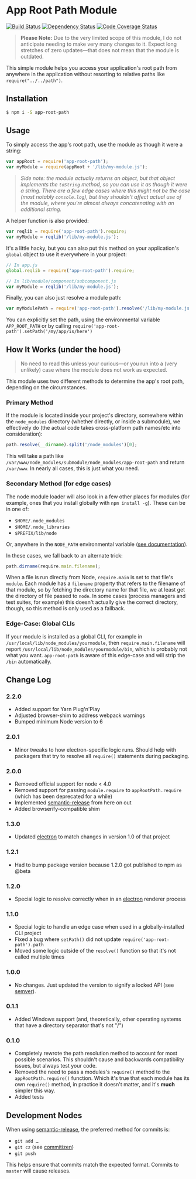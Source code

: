 # App Root Path Module

[![Build Status][build-status-img]][build-status] [![Dependency Status][david-dm-img]][david-dm] [![Code Coverage Status][codecov-img]][codecov]

> **Please Note:** Due to the very limited scope of this module, I do not anticipate needing to make very many changes to it.  Expect long stretches of zero updates—that does not mean that the module is outdated.

This simple module helps you access your application's root path from anywhere in the application without resorting to relative paths like `require("../../path")`.

## Installation

``` bash
$ npm i -S app-root-path
```

## Usage

To simply access the app's root path, use the module as though it were a string:

``` js
var appRoot = require('app-root-path');
var myModule = require(appRoot + '/lib/my-module.js');
```

> _Side note: the module actually returns an object, but that object implements the `toString` method, so you can use it as though it were a string.  There are a few edge cases where this might not be the case (most notably `console.log`), but they shouldn't affect actual use of the module, where you're almost always concatenating with an additional string._

A helper function is also provided:

``` js
var reqlib = require('app-root-path').require;
var myModule = reqlib('/lib/my-module.js');
```

It's a little hacky, but you can also put this method on your application's `global` object to use it everywhere in your project:

``` js
// In app.js
global.reqlib = require('app-root-path').require;

// In lib/module/component/subcomponent.js
var myModule = reqlib('/lib/my-module.js');
```

Finally, you can also just resolve a module path:

``` js
var myModulePath = require('app-root-path').resolve('/lib/my-module.js');
```

You can explicitly set the path, using the environmental variable `APP_ROOT_PATH` or by calling `require('app-root-path').setPath('/my/app/is/here')`

## How It Works (under the hood)

> No need to read this unless your curious—or you run into a (very unlikely) case where the module does not work as expected.

This module uses two different methods to determine the app's root path, depending on the circumstances.

### Primary Method

If the module is located inside your project's directory, somewhere within the `node_modules` directory (whether directly, or inside a submodule), we effectively do (the actual code takes cross-platform path names/etc into consideration):

``` js
path.resolve(__dirname).split('/node_modules')[0];
```

This will take a path like `/var/www/node_modules/submodule/node_modules/app-root-path` and return `/var/www`.  In nearly all cases, this is just what you need.

### Secondary Method (for edge cases)

The node module loader will also look in a few other places for modules (for example, ones that you install globally with `npm install -g`).  These can be in one of: 

  - `$HOME/.node_modules`
  - `$HOME/.node_libraries`
  - `$PREFIX/lib/node`

Or, anywhere in the `NODE_PATH` environmental variable ([see documentation](http://nodejs.org/api/modules.html#modules_loading_from_the_global_folders)).

In these cases, we fall back to an alternate trick:

``` js
path.dirname(require.main.filename);
```

When a file is run directly from Node, `require.main` is set to that file's `module`.  Each module has a `filename` property that refers to the filename of that module, so by fetching the directory name for that file, we at least get the directory of file passed to `node`.  In some cases (process managers and test suites, for example) this doesn't actually give the correct directory, though, so this method is only used as a fallback.

### Edge-Case: Global CLIs

If your module is installed as a global CLI, for example in `/usr/local/lib/node_modules/yourmodule`, then
`require.main.filename` will report `/usr/local/lib/node_modules/yourmodule/bin`, which is probably not what
you want. `app-root-path` is aware of this edge-case and will strip the `/bin` automatically.

## Change Log

### 2.2.0
  - Added support for Yarn Plug'n'Play
  - Adjusted browser-shim to address webpack warnings
  - Bumped minimum Node version to 6

### 2.0.1
  - Minor tweaks to how electron-specific logic runs. Should help with packagers that try to resolve all `require()` statements during packaging.

### 2.0.0
  - Removed official support for node < 4.0
  - Removed support for passing `module.require` to `appRootPath.require` (which has been deprecated for a while)
  - Implemented [semantic-release](https://github.com/semantic-release/semantic-release) from here on out
  - Added browserify-compatible shim

### 1.3.0
  - Updated [electron](https://github.com/atom/electron) to match changes in version 1.0 of that project

### 1.2.1
  - Had to bump package version because 1.2.0 got published to npm as @beta

### 1.2.0
  - Special logic to resolve correctly when in an [electron](https://github.com/atom/electron) renderer process

### 1.1.0
  - Special logic to handle an edge case when used in a globally-installed CLI project
  - Fixed a bug where `setPath()` did not update `require('app-root-path').path`
  - Moved some logic outside of the `resolve()` function so that it's not called multiple times

### 1.0.0
  - No changes.  Just updated the version to signify a locked API (see [semver](http://semver.org/)).

### 0.1.1
  - Added Windows support (and, theoretically, other operating systems that have a directory separator that's not "/")

### 0.1.0
  - Completely rewrote the path resolution method to account for most possible scenarios.  This shouldn't cause and backwards compatibility issues, but always test your code.
  - Removed the need to pass a modules's `require()` method to the `appRootPath.require()` function.  Which it's true that each module has its own `require()` method, in practice it doesn't matter, and it's **much** simpler this way.
  - Added tests

## Development Nodes

When using [semantic-release](https://github.com/semantic-release/semantic-release), the preferred method 
for commits is:

  - `git add …`
  - `git cz` (see [commitizen](https://github.com/commitizen/cz-cli))
  - `git push`

This helps ensure that commits match the expected format.  Commits to `master` will cause releases.

[build-status]: https://travis-ci.org/inxilpro/node-app-root-path
[build-status-img]: https://travis-ci.org/inxilpro/node-app-root-path.svg
[david-dm-img]: https://david-dm.org/inxilpro/node-app-root-path.svg
[david-dm]: https://david-dm.org/inxilpro/node-app-root-path
[codecov-img]: https://codecov.io/gh/inxilpro/node-app-root-path/branch/master/graph/badge.svg
[codecov]: https://codecov.io/gh/inxilpro/node-app-root-path